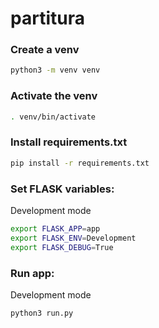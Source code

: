 # partitura

### Create a venv

```sh
python3 -m venv venv
```

### Activate the venv
```sh
. venv/bin/activate
```

### Install requirements.txt
```sh
pip install -r requirements.txt
```


### Set FLASK variables:
Development mode
```sh
export FLASK_APP=app
export FLASK_ENV=Development
export FLASK_DEBUG=True
```

### Run app:
Development mode

```sh
python3 run.py
```
